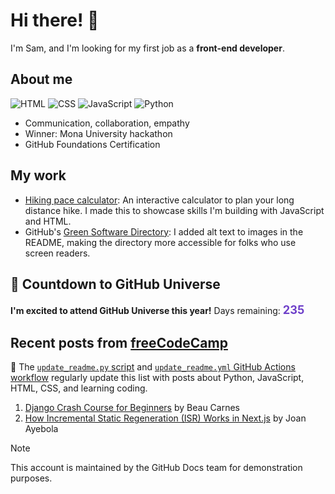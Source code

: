 # Hi there! 👋

I'm Sam, and I'm looking for my first job as a **front-end developer**.

## About me

![HTML](https://img.shields.io/badge/-HTML-E34F26?style=flat-square&logo=html5&logoColor=white)
![CSS](https://img.shields.io/badge/-CSS-1572B6?style=flat-square&logo=css3&logoColor=white)
![JavaScript](https://img.shields.io/badge/-JavaScript-F7DF1E?style=flat-square&logo=javascript&logoColor=black)
![Python](https://img.shields.io/badge/Python-FFD43B?style=flat-square&logo=python&logoColor=blue)

* Communication, collaboration, empathy
* Winner: Mona University hackathon
* GitHub Foundations Certification

## My work

* [Hiking pace calculator](https://new2code.github.io/hiking-pace-calculator/): An interactive calculator to plan your long distance hike. I made this to showcase skills I'm building with JavaScript and HTML. 
* GitHub's [Green Software Directory](https://github.com/github/GreenSoftwareDirectory): I added alt text to images in the README, making the directory more accessible for folks who use screen readers.

## 🚀 Countdown to GitHub Universe

**I'm excited to attend GitHub Universe this year!**
Days remaining: <span id="countdown" style="font-size:1.3em; color:#6e40c9; font-weight:bold">235</span>

## Recent posts from [freeCodeCamp](https://www.freecodecamp.org/news/)
🤖 The [`update_readme.py` script](./update_readme.py) and [`update_readme.yml` GitHub Actions workflow](.github/workflows/update_readme.yml) regularly update this list with posts about Python, JavaScript, HTML, CSS, and learning coding.

1. <a href='https://www.freecodecamp.org/news/django-crash-course-for-beginners/'>Django Crash Course for Beginners</a> by Beau Carnes
2. <a href='https://www.freecodecamp.org/news/how-incremental-static-regeneration-isr-works-in-nextjs/'>How Incremental Static Regeneration (ISR) Works in Next.js</a> by Joan Ayebola

> [!NOTE]
> This account is maintained by the GitHub Docs team for demonstration purposes.
